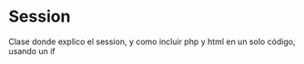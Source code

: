 # Session
Clase donde explico el session, y como incluir php y html en un solo código, usando un if
